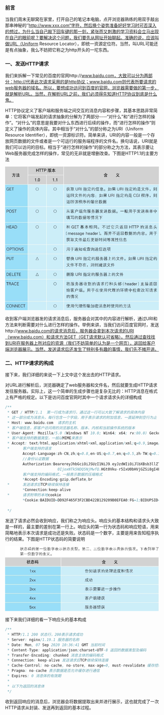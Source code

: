 ### 前言

当我们周末无聊窝在家里，打开自己的笔记本电脑，点开浏览器熟练的用双手敲出那串神秘的‘’http://www.xxx.com“字符，然后换个姿势准备好好学习时可否深入的想过，为什么当自己敲下回车键的那一刻，紧张而又刺激的学习资料会立马出现在自己的眼前呢？要解决这个问题，我们要先从网址开始聊起。准确的说，应该叫做URL（Uniform Resource Locator），即统一资源定位符。当然，叫URL可能还是有点抽象，我么不妨把它称之为http开头的一坨东西。

### 一、发送HTTP请求

我们来拆解一下常见的百度的官网http://www.baidu.com，大致可以分为两部分：http://代表此次请求采用的是http协议；www.baidu.com则代表所要请求的web服务器的域名。所以，要想成功访问到百度的官网，浏览器需要做的第一步，就是解析URL。当然，在解析URL之前，我们必须得先知道HTTP协议到底是什么鬼。

HTTP协议定义了客户端和服务端之间交互的消息内容和步骤，其基本思路非常简单：它将客户端发起的请求抽象的分解为了两部分----“对什么”和“进行怎样的操作”。“对什么”的意思是我要对什么东西进行后续的操作，而“进行怎样的操作”则定义了操作的具体内容。其中相当于“对什么”的部分称之为URI（Uniform Resource Identifier），即统一资源标识符。简单来讲，URI的内容一般是一个存放网页数据的文件或者是一个可运行的服务端程序的文件名。换句话说，URI就是我们可以访问的目标。相当于“进行怎样的操作”的部分称之为方法，其表示要让Web服务器完成怎样的操作，常见的无非就是增删改查。下图是HTTP1.1的主要方法

![image-20200907181914412](../img/网络是怎样连接的--笔记一/image-20200907181914412.png)

收到客户端浏览器发的请求消息后，服务器会对其中的内容进行解析，通过URI和方法来判断需要对什么进行怎样的操作。举例来讲，当我们访问百度官网时，发送http://www.baidu.com的请求消息后，服务器会拿到本次请求的URI（www.baidu.com）和请求方法GET（GET请求默认可省略）。然后通过查找找到URI在服务器上所对应的资源（我们不妨简单的认为是一个网页），返回给客户端浏览器展示。当然，发送请求后还发生了特别多有趣的事情，我们先不摊开讲。

### 二、HTTP请求的构成

接下来，我们详细的来说一下上文中这个发出去的HTTP请求。

对URL进行解析后，浏览器确定了web服务器和文件名，然后就要生成HTTP请求发往服务器。实际上，这一个简单的生成步骤也是复杂无比的：HTTP消息在格式上有严格的规定。以下是访问百度官网时其中一个请求请求头的详细构成

```java
/**
 * GET / HTTP/1.1  第一行成为请求行，通过这一行可以大致了解请求的具体内容
 * 这一部分成为消息头，每行包含一个字段，用于表示请求的附加信息，一直延伸到空行为止
 * Host: www.baidu.com  请求的主机
 * 客户端信息，即客户访问用的浏览器名称、版本、内核和当前操作系统的版本
 * User-Agent: Mozilla/5.0 (Windows NT 10.0; Win64; x64; rv:80.0) Gecko/20100101 Firefox/80.0
 * 客户端支持的数据类型，一般以MIME来表示
 * Accept: text/html,application/xhtml+xml,application/xml;q=0.9,image/webp;q=0.8
 *      客户端支持的语言
        Accept-Language:zh-CN,zh;q=0.8,en-US;q=0.7,en;q=0.5,zh-TW;q=0.3,zh-HK;q=0.2
        //身份认证数据
        Authorization:BearereyJhbGciOiJSUzI1NiJ9.eyJzdWIiOiJlbXBsb3llZTphZG1pbiIsImV4cCI6MTYwMDA1NDQzMCwiaWF
                        0IjoxNTk5NDQ5NjMwfQ.HGt0Vku-r5IxU0bHVjGZSi8gI4EanzMT2ob6Cn13z8JgItfS0vFPztmBy
        客户端支持的编码格式，一般表示数据的压缩格式
        *Accept-Encoding:gzip,deflate,br
 *      发送请求后TCP继续保持连接
        *Connection:keep-alive
 *      请求附带的本地cookie
        *Cookie:BAIDUID=DD92F465F3F2CBD422B129209B0EFEA0:FG=1;BIDUPSID=DD92F465F3F2
        
 */
```

发送了请求必然会收到响应，我们称之为响应头。响应头的基本结构和请求头大致是一样的，最主要的差别在第一行上。响应头的第一行为状态码和响应短语，用来简略地表示本次请求是成功还是失败。状态码是一个数字，主要是用来告知程序执行的结果。下图是HTTP状态码的简要说明

![image-20200907185138251](../img/网络是怎样连接的--笔记一/image-20200907185138251.png)

接下来我们详细的看一下响应头的基本构成

```java
/**
 * HTTP/1.1 200 状态行，200表示请求成功
 * Server: nginx/1.19.1 服务器的名称
 * Date: Mon, 07 Sep 2020 10:36:41 GMT 当前时间
 * Content-Type: application/json;charset=UTF-8 返回的数据类型及编码
 * Transfer-Encoding: chunked 消息主体的编码格式
 * Connection: keep-alive 发送请求后TCP继续保持连接
 * Cache-Control: no-cache, no-store, max-age=0, must-revalidate 缓存控制
 * Pragma: no-cache 表示数据是否允许缓存进行通信
 * Expires: 0 消息体的有效期
 *
 * 以下为返回的消息体
 */
```

收到返回响应的消息后，浏览器会将数据提取出来并进行展示，这也就完成了一次HTTP请求从封装、发送再到返回的基本过程。